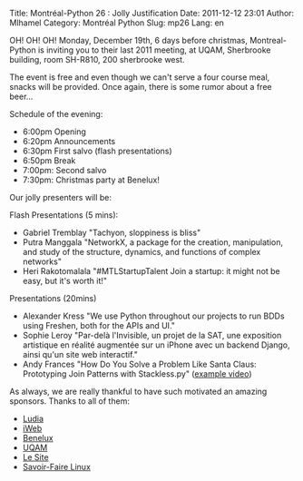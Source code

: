 Title: Montréal-Python 26 : Jolly Justification
Date: 2011-12-12 23:01
Author: Mlhamel
Category: Montréal Python
Slug: mp26
Lang: en

<!--:en-->

OH! OH! OH! Monday, December 19th, 6 days before christmas,
Montreal-Python is inviting you to their last 2011 meeting, at UQAM,
Sherbrooke building, room SH-R810, 200 sherbrooke west.

</p>

The event is free and even though we can't serve a four course meal,
snacks will be provided. Once again, there is some rumor about a free
beer...

</p>

Schedule of the evening:

-   6:00pm Opening
-   6:20pm Announcements
-   6:30pm First salvo (flash presentations)
-   6:50pm Break
-   7:00pm: Second salvo
-   7:30pm: Christmas party at Benelux!

</p>
</p>

Our jolly presenters will be:

Flash Presentations (5 mins):

-   Gabriel Tremblay "Tachyon, sloppiness is bliss"
-   Putra Manggala "NetworkX, a package for the creation, manipulation,
    and study of the structure, dynamics, and functions of complex
    networks"
-   Heri Rakotomalala "\#MTLStartupTalent Join a startup: it might not
    be easy, but it's worth it!"

</p>
Presentations (20mins)

-   Alexander Kress "We use Python throughout our projects to run BDDs
    using Freshen, both for the APIs and UI."
-   Sophie Leroy "Par-delà l'Invisible, un projet de la SAT, une
    exposition artistique en réalité augmentée sur un iPhone avec un
    backend Django, ainsi qu'un site web interactif."
-   Andy Frances "How Do You Solve a Problem Like Santa Claus:
    Prototyping Join Patterns with Stackless.py" ([example video][])

</p>
</p>

As always, we are really thankful to have such motivated an amazing
sponsors. Thanks to all of them:

-   [Ludia][]
-   [iWeb][]
-   [Benelux][]
-   [UQAM][]
-   [Le Site][]
-   [Savoir-Faire Linux][]

</p>
<!--:-->

</p>

  [example video]: http://www.youtube.com/watch?v=pqO6tKN2lc4
  [Ludia]: http://ludia.com/
  [iWeb]: http://iweb.ca/
  [Benelux]: http://www.brasseriebenelux.com/
  [UQAM]: http://uqam.ca/
  [Le Site]: http://lesite.ca/
  [Savoir-Faire Linux]: http://savoirfairelinux.com/
